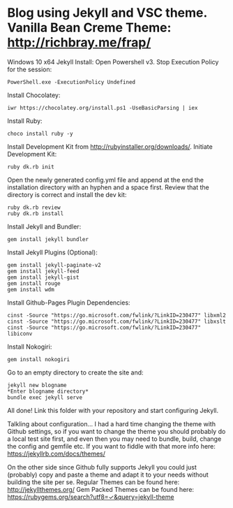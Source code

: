 Blog using Jekyll and VSC theme.
Vanilla Bean Creme Theme: http://richbray.me/frap/
============================
Windows 10 x64 Jekyll Install:
Open Powershell v3.
Stop Execution Policy for the session:

	PowerShell.exe -ExecutionPolicy Undefined

Install Chocolatey:

	iwr https://chocolatey.org/install.ps1 -UseBasicParsing | iex

Install Ruby:

	choco install ruby -y
	
Install Development Kit from http://rubyinstaller.org/downloads/.
Initiate Development Kit:

	ruby dk.rb init
	
Open the newly generated config.yml file and append at the end the installation directory with an hyphen and a space first.
Review that the directory is correct and install the dev kit:

	ruby dk.rb review
	ruby dk.rb install
	
Install Jekyll and Bundler:
	
	gem install jekyll bundler
	
Install Jekyll Plugins (Optional):
	
	gem install jekyll-paginate-v2
	gem install jekyll-feed
	gem install jekyll-gist
	gem install rouge
	gem install wdm
	
Install Github-Pages Plugin Dependencies:

	cinst -Source "https://go.microsoft.com/fwlink/?LinkID=230477" libxml2
	cinst -Source "https://go.microsoft.com/fwlink/?LinkID=230477" libxslt
	cinst -Source "https://go.microsoft.com/fwlink/?LinkID=230477" libiconv

Install Nokogiri:
	
	gem install nokogiri
	
Go to an empty directory to create the site and:
	
	jekyll new blogname
	*Enter blogname directory*
	bundle exec jekyll serve
	
All done! Link this folder with your repository and start configuring Jekyll.

Talkling about configuration... I had a hard time changing the theme with Github settings, so if you want to change the theme you should probably do a local test site first, and even then you may need to bundle, build, change the config and gemfile etc. If you want to fiddle with that more info here:
https://jekyllrb.com/docs/themes/

On the other side since Github fully supports Jekyll you could just (probably) copy and paste a theme and adapt it to your needs without building the site per se.
Regular Themes can be found here:
http://jekyllthemes.org/
Gem Packed Themes can be found here:
https://rubygems.org/search?utf8=✓&query=jekyll-theme
